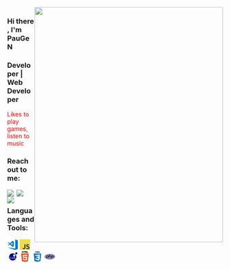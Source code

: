 <img src="https://media.giphy.com/media/VbnUQpnihPSIgIXuZv/giphy-downsized.gif" align="right" width="440" height="550">

  ### Hi there , I'm PauGeN

###  Developer | Web Developer


<font color="red" > Likes to play games, listen to music  </font>

### Reach out to me:

[<img  width="22" src="https://unpkg.com/simple-icons@v4/icons/spotify.svg" align="left" />][spotify]
[<img  width="22" src="https://unpkg.com/simple-icons@v4/icons/instagram.svg" align="left" />][Instagram]
[<img  width="22" src="https://unpkg.com/simple-icons@v4/icons/discord.svg" align="left" />][Discord]


<br />

### Languages and Tools:
<p align="left">
<img src="https://raw.githubusercontent.com/github/explore/80688e429a7d4ef2fca1e82350fe8e3517d3494d/topics/visual-studio-code/visual-studio-code.png"width="25" height="25">
<img src="https://raw.githubusercontent.com/github/explore/80688e429a7d4ef2fca1e82350fe8e3517d3494d/topics/javascript/javascript.png" width="25" height="25"> 
<img src="https://raw.githubusercontent.com/github/explore/80688e429a7d4ef2fca1e82350fe8e3517d3494d/topics/lua/lua.png "width="25" height="25">
<img src="https://raw.githubusercontent.com/github/explore/80688e429a7d4ef2fca1e82350fe8e3517d3494d/topics/html/html.png "width="25" height="25">
<img src="https://raw.githubusercontent.com/github/explore/80688e429a7d4ef2fca1e82350fe8e3517d3494d/topics/css/css.png"width="25" height="25">
<img src="https://raw.githubusercontent.com/github/explore/80688e429a7d4ef2fca1e82350fe8e3517d3494d/topics/php/php.png"width="25" height="25">

</p>
<br />  


[spotify]: https://open.spotify.com/user/21nyhpp3bzqfhhs3v5s347laa
[Instagram]: https://www.instagram.com/emrekyol/?hl=tr
[Discord]: https://www.discord.com/users/322380429837729792

